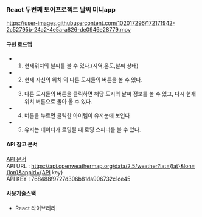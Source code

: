 ### React 두번째 토이프로젝트 날씨 미니app

https://user-images.githubusercontent.com/102017296/172171942-2c52795b-24a2-4e5a-a826-de0946e28779.mov

#### 구현 로드맵

- 1. 현재위치의 날씨를 볼 수 있다.(지역,온도,날씨 상태)
- 2. 현재 자신의 위치 외 다른 도시들의 버튼을 볼 수 있다.
- 3. 다른 도시들의 버튼을 클릭하면 해당 도시의 날씨 정보를 볼 수 있고, 다시 현재 위치 버튼으로 돌아 올 수 있다.
- 4. 버튼을 누르면 클릭한 아이템이 유저눈에 보인다
- 5. 유저는 데이터가 로딩될 때 로딩 스피너를 볼 수 있다.

#### API 참고 문서

[API 문서](https://openweathermap.org/api)<br>
API URL : https://api.openweathermap.org/data/2.5/weather?lat={lat}&lon={lon}&appid={API key}<br>
API KEY : 768488f9727d306b81da906732c1ce45

#### 사용기술스택

- React 라이브러리
